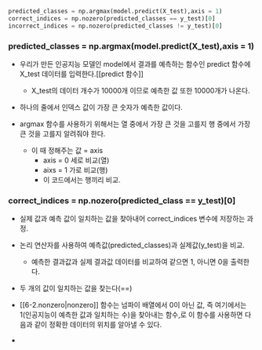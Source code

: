 ```python
predicted_classes = np.argmax(model.predict(X_test),axis = 1)
correct_indices = np.nozero(predicted_classes == y_test)[0]
incorrect_indices = np.nozero(predicted_classes != y_test)[0]
```
### predicted_classes = np.argmax(model.predict(X_test),axis = 1)
- 우리가 만든 인공지능 모델인 model에서 결과를 예측하는 함수인 predict 함수에 X_test 데이터를 입력한다.[[predict 함수]]
	- X_test의 데이터 개수가 10000개 이므로 예측한 값 또한 10000개가 나온다.

- 하나의 줄에서 인덱스 값이 가장 큰 숫자가 예측한 값이다.

- argmax 함수를 사용하기 위해서는 열 중에서 가장 큰 것을 고를지 행 중에서 가장 큰 것을 고를지 알려줘야 한다.
	- 이 때 정해주는 값 = axis
		- axis = 0 세로 비교(열)
		- aixs = 1 가로 비교(행)
		- 이 코드에서는 행끼리 비교.
### correct_indices = np.nozero(predicted_class == y_test)\[0]
- 실제 값과 예측 값이 일치하는 값을 찾아내어 correct_indices 변수에 저장하는 과정.

- 논리 연산자를 사용하여 예측값(predicted_classes)과 실제값(y_test)을 비교.
	- 예측한 결과값과 실제 결과값 데이터를 비교하여 같으면 1, 아니면 0을 출력한다.

- 두 개의 값이 일치하는 값을 찾는다(\==)

- [[6-2.nonzero|nonzero]] 함수는 넘파이 배열에서 0이 아닌 값, 즉 여기에서는 1(인공지능이 예측한 값과 일치하는 수)을 찾아내는 함수,로 이 함수를 사용하면 다음과 같이 정확한 데이터의 위치를 알아낼 수 있다.

- 